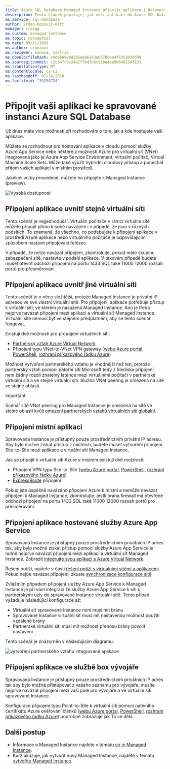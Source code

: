 ```yaml
---
title: Azure SQL Database Managed Instance připojit aplikace | Dokumentace Microsoftu
description: Tento článek popisuje, jak vaši aplikaci do Azure SQL Database Managed Instance připojit.
ms.service: sql-database
author: srdan-bozovic-msft
manager: craigg
ms.custom: managed instance
ms.topic: conceptual
ms.date: 05/21/2018
ms.author: srbozovi
ms.reviewer: bonova, carlrab
ms.openlocfilehash: c9d656908d265aeb6143e857b0ea4f635203bdd9
ms.sourcegitcommit: c2c64fc9c24a1f7bd7c6c91be4ba9d64b1543231
ms.translationtype: MT
ms.contentlocale: cs-CZ
ms.lasthandoff: 07/26/2018
ms.locfileid: "39258724"
---
```

# <a name="connect-your-application-to-azure-sql-database-managed-instance"></a>Připojit vaši aplikaci ke spravované instanci Azure SQL Database

Už dnes máte více možností při rozhodování o tom, jak a kde hostujete vaší aplikace. 
 
Můžete se rozhodnout pro hostování aplikace v cloudu pomocí služby Azure App Service nebo některé z možností Azure pro virtuální síť (VNet) integrovaná jako je Azure App Service Environment, virtuální počítač, Virtual Machine Scale Sets. Může také využít hybridní cloudový přístup a ponechat přitom vašich aplikací v místním prostředí. 
 
Jakékoli volby provedené, můžete ho připojíte k Managed Instance (preview).  

![Vysoká dostupnost](./media/sql-database-managed-instance/application-deployment-topologies.png)  

## <a name="connect-an-application-inside-the-same-vnet"></a>Připojení aplikace uvnitř stejné virtuální síti 

Tento scénář je nejjednodušší. Virtuální počítače v rámci virtuální sítě můžete připojit přímo k sobě navzájem i v případě, že jsou v různých podsítích. To znamená, že všechno, co potřebujete k připojení aplikace v prostředí Azure aplikace nebo virtuálního počítače je odpovídajícím způsobem nastavit připojovací řetězec.  
 
V případě, že nelze navázat připojení, zkontrolujte, pokud máte skupinu zabezpečení sítě, nastavte v podsíti aplikace. V takovém případě budete muset otevřít odchozí připojení na portu 1433 SQL také 11000 12000 rozsah portů pro přesměrování. 

## <a name="connect-an-application-inside-a-different-vnet"></a>Připojení aplikace uvnitř jiné virtuální síti 

Tento scénář je o něco složitější, protože Managed Instance je privátní IP adresou ve své vlastní virtuální sítě. Pro připojení, aplikace potřebuje přístup k virtuální síti, ve kterém je nasazená Managed Instance. Ano je třeba nejprve navázat připojení mezi aplikací a virtuální síť Managed Instance. Virtuální sítě nemusí být ve stejném předplatném, aby se tento scénář fungovat. 
 
Existují dvě možnosti pro propojení virtuálních sítí: 
- [Partnerský vztah Azure Virtual Network](../virtual-network/virtual-network-peering-overview.md) 
- Připojení typu VNet-to-VNet VPN gateway ([webu Azure portal](../vpn-gateway/vpn-gateway-howto-vnet-vnet-resource-manager-portal.md), [PowerShell](../vpn-gateway/vpn-gateway-vnet-vnet-rm-ps.md), [rozhraní příkazového řádku Azure](../vpn-gateway/vpn-gateway-howto-vnet-vnet-cli.md)) 
 
Možnost vytvoření partnerského vztahu je vhodnější než ten, protože partnerský vztah pomocí páteřní síti Microsoft tedy z hlediska připojení, není žádný rozdíl znatelný latence mezi virtuálními počítači v partnerské virtuální síti a ve stejné virtuální síti. Služba VNet peering je omezená na sítě ve stejné oblasti.  
 
> [!IMPORTANT]
> Scénář sítě VNet peering pro Managed Instance je omezená na sítě ve stejné oblasti kvůli [omezení partnerských vztahů virtuálních sítí globální](../virtual-network/virtual-network-manage-peering.md#requirements-and-constraints). 

## <a name="connect-an-on-premises-application"></a>Připojení místní aplikaci 

Spravovaná Instance je přístupný pouze prostřednictvím privátní IP adresu. Aby bylo možné získat přístup z místních, budete muset vytvoření připojení Site-to-Site mezi aplikace a virtuální sítí Managed Instance. 
 
Jak se připojit k virtuální síti Azure v místním existují dvě možnosti: 
- Připojení VPN typu Site-to-Site ([webu Azure portal](../vpn-gateway/vpn-gateway-howto-site-to-site-resource-manager-portal.md), [PowerShell](../vpn-gateway/vpn-gateway-create-site-to-site-rm-powershell.md), [rozhraní příkazového řádku Azure](../vpn-gateway/vpn-gateway-howto-site-to-site-resource-manager-cli.md)) 
- [ExpressRoute](../expressroute/expressroute-introduction.md) připojení  
 
Pokud jste úspěšně navázáno připojení Azure k místní a nemůže navázat připojení k Managed Instance, zkontrolujte, jestli brána firewall má otevřené odchozí připojení na portu 1433 SQL také 11000 12000 rozsah portů pro přesměrování. 

## <a name="connect-an-azure-app-service-hosted-application"></a>Připojení aplikace hostované služby Azure App Service 

Spravovaná Instance je přístupný pouze prostřednictvím privátních IP adres tak, aby bylo možné získat přístup pomocí služby Azure App Service je nutné nejprve navázat připojení mezi aplikací a virtuální síť Managed Instance. Zobrazit [integrujte svou aplikaci s Azure Virtual Network](../app-service/web-sites-integrate-with-vnet.md).  
 
Řešení potíží, najdete v části [řešení potíží s virtuálními sítěmi a aplikacemi](../app-service/web-sites-integrate-with-vnet.md#troubleshooting). Pokud nejde navázat připojení, zkuste [synchronizace konfigurace sítě](sql-database-managed-instance-sync-network-configuration.md). 
 
Zvláštním případem připojení služby Azure App Service k Managed Instance je při vám integraci že služby Azure App Service k síti s partnerskými uzly do spravované Instance virtuální sítě. Tento případ vyžaduje následující konfigurace až: 

- Virtuální síť spravované Instance není musí mít bránu  
- Spravované Instance virtuální síť musí mít nastavenou možnost použití vzdálené brány 
- Partnerské virtuální síti musí mít možnost přenosu brány povolit nastavení 
 
Tento scénář je znázorněn v následujícím diagramu:

![vytvoření partnerského vztahu integrované aplikace](./media/sql-database-managed-instance/integrated-app-peering.png)
 
## <a name="connect-an-application-on-the-developers-box"></a>Připojení aplikace ve službě box vývojáře 

Spravovaná Instance je přístupný pouze prostřednictvím privátních IP adres tak aby bylo možné přistupovat z vašeho seznamu pro vývojáře, musíte nejprve navázat připojení mezi vaší pole pro vývojáře a ve virtuální síti spravované Instance.  
 
Konfigurace připojení typu Point-to-Site k virtuální síti pomocí nativního certifikátu Azure ověřování článků ([webu Azure portal](../vpn-gateway/vpn-gateway-howto-point-to-site-resource-manager-portal.md), [PowerShell](../vpn-gateway/vpn-gateway-howto-point-to-site-rm-ps.md), [rozhraní příkazového řádku Azure](../vpn-gateway/vpn-gateway-howto-point-to-site-classic-azure-portal.md)) podrobně zobrazuje jak To se dělá.  

## <a name="next-steps"></a>Další postup

- Informace o Managed Instance najdete v tématu [co je Managed Instance](sql-database-managed-instance.md).
- Kurz ukazuje, jak vytvořit nový Managed Instance, najdete v tématu [vytvoříte Managed Instance](sql-database-managed-instance-create-tutorial-portal.md).
